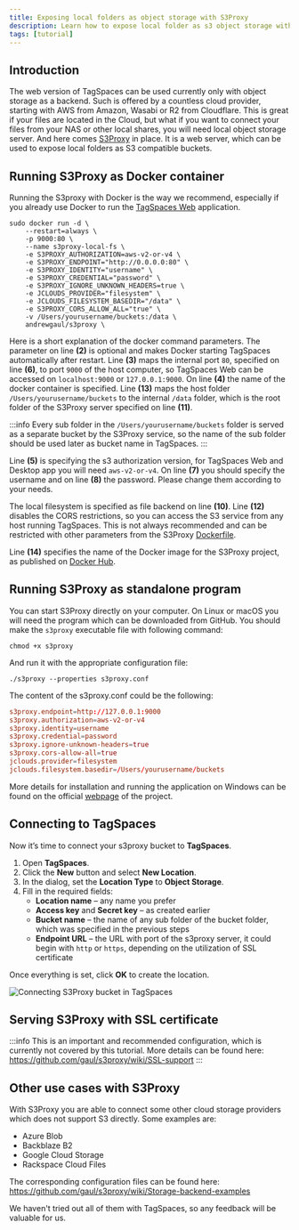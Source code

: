 ```yaml
---
title: Exposing local folders as object storage with S3Proxy
description: Learn how to expose local folder as s3 object storage with S3Proxy
tags: [tutorial]
---
```


## Introduction

The web version of TagSpaces can be used currently only with object storage as a backend. Such is offered by a countless cloud provider, starting with AWS from Amazon, Wasabi or R2 from Cloudflare. This is great if your files are located in the Cloud, but what if you want to connect your files from your NAS or other local shares, you will need local object storage server. And here comes [S3Proxy](https://github.com/gaul/s3proxy) in place. It is a web server, which can be used to expose local folders as S3 compatible buckets.

## Running S3Proxy as Docker container

Running the S3proxy with Docker is the way we recommend, especially if you already use Docker to run the [TagSpaces Web](/tutorials/tagspaces-web-docker) application.

```docker showLineNumbers
sudo docker run -d \
    --restart=always \
    -p 9000:80 \
    --name s3proxy-local-fs \
    -e S3PROXY_AUTHORIZATION=aws-v2-or-v4 \
    -e S3PROXY_ENDPOINT="http://0.0.0.0:80" \
    -e S3PROXY_IDENTITY="username" \
    -e S3PROXY_CREDENTIAL="password" \
    -e S3PROXY_IGNORE_UNKNOWN_HEADERS=true \
    -e JCLOUDS_PROVIDER="filesystem" \
    -e JCLOUDS_FILESYSTEM_BASEDIR="/data" \
    -e S3PROXY_CORS_ALLOW_ALL="true" \
    -v /Users/yourusername/buckets:/data \
    andrewgaul/s3proxy \
```

Here is a short explanation of the docker command parameters. The parameter on line **(2)** is optional and makes Docker starting TagSpaces automatically after restart. Line **(3)** maps the internal port `80`, specified on line **(6)**, to port `9000` of the host computer, so TagSpaces Web can be accessed on `localhost:9000` or `127.0.0.1:9000`. On line **(4)** the name of the docker container is specified. Line **(13)** maps the host folder `/Users/yourusername/buckets` to the internal `/data` folder, which is the root folder of the S3Proxy server specified on line **(11)**.

:::info
Every sub folder in the `/Users/yourusername/buckets` folder is served as a separate bucket by the S3Proxy service, so the name of the sub folder should be used later as bucket name in TagSpaces.
:::

Line **(5)** is specifying the s3 authorization version, for TagSpaces Web and Desktop app you will need `aws-v2-or-v4`. On line **(7)** you should specify the username and on line **(8)** the password. Please change them according to your needs.

The local filesystem is specified as file backend on line **(10)**. Line **(12)** disables the CORS restrictions, so you can access the S3 service from any host running TagSpaces. This is not always recommended and can be restricted with other parameters from the S3Proxy [Dockerfile](https://github.com/gaul/s3proxy/blob/master/Dockerfile).

Line **(14)** specifies the name of the Docker image for the S3Proxy project, as published on [Docker Hub](https://hub.docker.com/r/andrewgaul/s3proxy/).

## Running S3Proxy as standalone program

You can start S3Proxy directly on your computer. On Linux or macOS you will need the program which can be downloaded from GitHub. You should make the `s3proxy` executable file with following command:

```
chmod +x s3proxy
```

And run it with the appropriate configuration file:

```
./s3proxy --properties s3proxy.conf
```

The content of the s3proxy.conf could be the following:

```conf showLineNumbers title="s3proxy.conf"
s3proxy.endpoint=http://127.0.0.1:9000
s3proxy.authorization=aws-v2-or-v4
s3proxy.identity=username
s3proxy.credential=password
s3proxy.ignore-unknown-headers=true
s3proxy.cors-allow-all=true
jclouds.provider=filesystem
jclouds.filesystem.basedir=/Users/yourusername/buckets
```

More details for installation and running the application on Windows can be found on the official [webpage](https://github.com/gaul/s3proxy) of the project.

## Connecting to TagSpaces

Now it’s time to connect your s3proxy bucket to **TagSpaces**.

1. Open **TagSpaces**.
2. Click the **New** button and select **New Location**.
3. In the dialog, set the **Location Type** to **Object Storage**.
4. Fill in the required fields:
   - **Location name** – any name you prefer
   - **Access key** and **Secret key** – as created earlier
   - **Bucket name** – the name of any sub folder of the bucket folder, which was specified in the previous steps
   - **Endpoint URL** – the URL with port of the s3proxy server, it could begin with `http` or `https`, depending on the utilization of SSL certificate

Once everything is set, click **OK** to create the location.

![Connecting S3Proxy bucket in TagSpaces](/media/locations/create-s3proxy-location.avif)

## Serving S3Proxy with SSL certificate

:::info
This is an important and recommended configuration, which is currently not covered by this tutorial. More details can be found here: https://github.com/gaul/s3proxy/wiki/SSL-support
:::

## Other use cases with S3Proxy

With S3Proxy you are able to connect some other cloud storage providers which does not support S3 directly. Some examples are:

- Azure Blob
- Backblaze B2
- Google Cloud Storage
- Rackspace Cloud Files

The corresponding configuration files can be found here: https://github.com/gaul/s3proxy/wiki/Storage-backend-examples

We haven't tried out all of them with TagSpaces, so any feedback will be valuable for us.
